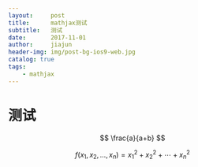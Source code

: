 ```yaml
---
layout:     post
title:      mathjax测试
subtitle:   测试
date:       2017-11-01
author:     jiajun
header-img: img/post-bg-ios9-web.jpg
catalog: true
tags:
    - mathjax
---
```

# 测试

$$ \frac{a}{a+b} $$

$$f(x_1,x_2,\ldots,x_n) = x_1^2 + x_2^2 + \cdots + x_n^2$$
